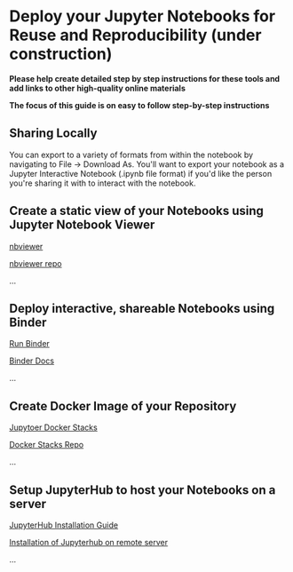 # Deploy your Jupyter Notebooks for Reuse and Reproducibility (under construction)

__Please help create detailed step by step instructions for these tools and add links to other high-quality online materials__

__The focus of this guide is on easy to follow step-by-step instructions__

## Sharing Locally
You can export to a variety of formats from within the notebook by navigating to File -> Download As. You'll want to export your notebook as a Jupyter Interactive Notebook (.ipynb file format) if you'd like the person you're sharing it with to interact with the notebook.

## Create a static view of your Notebooks using Jupyter Notebook Viewer 
[nbviewer](http://nbviewer.jupyter.org/)

[nbviewer repo](https://github.com/jupyter/nbviewer)

...

## Deploy interactive, shareable Notebooks using Binder
[Run Binder](https://mybinder.org/)

[Binder Docs](https://mybinder.readthedocs.io/en/latest/using.html#preparing-a-repository-for-binder)

...

## Create Docker Image of your Repository
[Jupytoer Docker Stacks](https://jupyter-docker-stacks.readthedocs.io/en/latest/index.html)

[Docker Stacks Repo](https://github.com/jupyter/docker-stacks)

...

## Setup JupyterHub to host your Notebooks on a server

[JupyterHub Installation Guide](https://jupyterhub.readthedocs.io/en/stable/installation-guide.html)

[Installation of Jupyterhub on remote server](https://github.com/jupyterhub/jupyterhub/wiki/Installation-of-Jupyterhub-on-remote-server)

...
